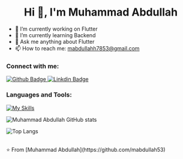  <h1 align="center">Hi 👋, I'm Muhammad Abdullah</h1>

- 🔭 I’m currently working on Flutter
- 🌱 I’m currently learning Backend
- 💬 Ask me anything about Flutter 
- 📫 How to reach me: mabdullahh7853@gmail.com

  
### Connect with me:
<div id="badges">
  <a href="https://github.com/mabdullah53">
    <img src="https://img.shields.io/badge/Github-white?style=for-the-badge&logo=Github&logoColor=black" alt="Github Badge"/>
  </a>
   <a href="www.linkedin.com/in/m-abdullah-cs">
    <img src="https://img.shields.io/badge/LinkedIn-0077B5?style=for-the-badge&logo=linkedin&logoColor=white" alt="Linkdin Badge"/>
  </a>
</div>

### Languages and Tools:
[![My Skills](https://skillicons.dev/icons?i=flutter,dart,firebase,github,postman)](https://skillicons.dev)

![Muhammad Abdullah GitHub stats](https://github-readme-stats.vercel.app/api?username=mabdullah53&show_icons=true&theme=dark)

![Top Langs](https://github-readme-stats.vercel.app/api/top-langs/?username=mabdullah53&theme=dark)


<br>
⭐️ From [Muhammad Abdullah](https://github.com/mabdullah53)
